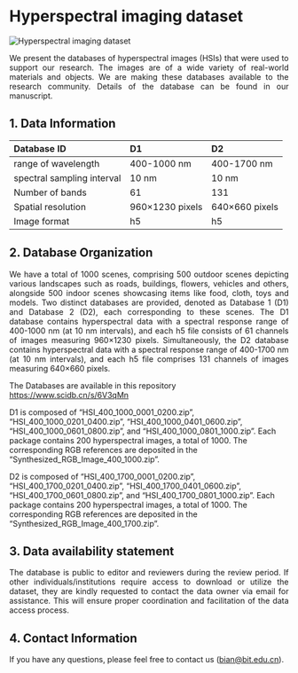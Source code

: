 # **Hyperspectral imaging dataset**


![Hyperspectral imaging dataset](fig/Dataset.png)

<p style="text-align: justify;">
    We present the databases of hyperspectral images (HSIs) that were used to support our research. The images are of a wide variety of real-world materials and objects. We are making these databases available to the research community. Details of the database can be found in our manuscript.
    <p>

## **1. Data Information**

| Database  ID               | D1              | D2             |
| :------------------------- |:--------------- |:-------------- |
| range of wavelength        | 400-1000 nm     | 400-1700 nm    |
| spectral sampling interval | 10 nm           | 10 nm          |
| Number of bands            | 61              | 131            |
| Spatial resolution         | 960×1230 pixels | 640×660 pixels |
| Image format               | h5              | h5             |






## **2. Database Organization**

<p style="text-align: justify;">
    We have a total of 1000 scenes, comprising 500 outdoor scenes depicting various landscapes such as roads, buildings, flowers, vehicles and others, alongside 500 indoor scenes showcasing items like food, cloth, toys and models. Two distinct databases are provided, denoted as Database 1 (D1) and Database 2 (D2), each corresponding to these scenes. The D1 database contains hyperspectral data with a spectral response range of 400-1000 nm (at 10 nm intervals), and each h5 file consists of 61 channels of images measuring 960×1230 pixels. Simultaneously, the D2 database contains hyperspectral data with a spectral response range of 400-1700 nm (at 10 nm intervals), and each h5 file comprises 131 channels of images measuring 640×660 pixels.
</p>

The Databases are available in this repository https://www.scidb.cn/s/6V3qMn

D1 is composed of “HSI_400_1000_0001_0200.zip”, “HSI_400_1000_0201_0400.zip”, “HSI_400_1000_0401_0600.zip”, “HSI_400_1000_0601_0800.zip”, and “HSI_400_1000_0801_1000.zip”. Each package contains 200 hyperspectral images, a total of 1000. The corresponding RGB references are deposited in the “Synthesized_RGB_Image_400_1000.zip”.

D2 is composed of “HSI_400_1700_0001_0200.zip”, “HSI_400_1700_0201_0400.zip”, “HSI_400_1700_0401_0600.zip”, “HSI_400_1700_0601_0800.zip”, and “HSI_400_1700_0801_1000.zip”. Each package contains 200 hyperspectral images, a total of 1000. The corresponding RGB references are deposited in the “Synthesized_RGB_Image_400_1700.zip”.




## 3. Data availability statement
<p style="text-align: justify;">
The database is public to editor and reviewers during the review period.  If other individuals/institutions require access to download or utilize the dataset, they are kindly requested to contact the data owner via email for assistance. This will ensure proper coordination and facilitation of the data access process. 
</p>

## 4. Contact Information
If you have any questions, please feel free to contact us (bian@bit.edu.cn).


